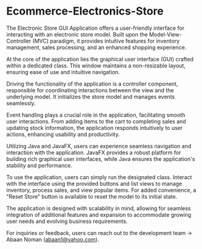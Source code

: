 # Ecommerce-Electronics-Store
The Electronic Store GUI Application offers a user-friendly interface for interacting with an electronic store model. Built upon the Model-View-Controller (MVC) paradigm, it provides intuitive features for inventory management, sales processing, and an enhanced shopping experience.

At the core of the application lies the graphical user interface (GUI) crafted within a dedicated class. This window maintains a non-resizable layout, ensuring ease of use and intuitive navigation.

Driving the functionality of the application is a controller component, responsible for coordinating interactions between the view and the underlying model. It initializes the store model and manages events seamlessly.

Event handling plays a crucial role in the application, facilitating smooth user interactions. From adding items to the cart to completing sales and updating stock information, the application responds intuitively to user actions, enhancing usability and productivity.

Utilizing Java and JavaFX, users can experience seamless navigation and interaction with the application. JavaFX provides a robust platform for building rich graphical user interfaces, while Java ensures the application's stability and performance.

To use the application, users can simply run the designated class. Interact with the interface using the provided buttons and list views to manage inventory, process sales, and view popular items. For added convenience, a "Reset Store" button is available to reset the model to its initial state.

The application is designed with scalability in mind, allowing for seamless integration of additional features and expansion to accommodate growing user needs and evolving business requirements.

For inquiries or feedback, users can reach out to the development team -> Abaan Noman (abaan1@yahoo.com).
